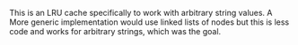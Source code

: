 This is an LRU cache specifically to work with arbitrary string values.
A More generic implementation would use linked lists of nodes but this is less code and works for arbitrary strings, which was the goal.
